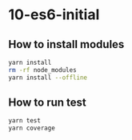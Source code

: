 # 10-es6-initial

## How to install modules

```bash
yarn install
rm -rf node_modules
yarn install --offline
```

## How to run test

```bash
yarn test
yarn coverage
```
